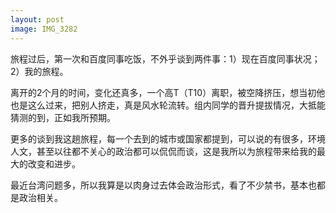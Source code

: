 ```yaml
---
layout: post
image: IMG_3282
---
```


旅程过后，第一次和百度同事吃饭，不外乎谈到两件事：1）现在百度同事状况；2）我的旅程。

离开的2个月的时间，变化还真多，一个高T（T10）离职，被空降挤压，想当初他也是这么过来，把别人挤走，真是风水轮流转。组内同学的晋升提拔情况，大抵能猜测的到，正如我所预期。

更多的谈到我这趟旅程，每一个去到的城市或国家都提到，可以说的有很多，环境人文，甚至以往都不关心的政治都可以侃侃而谈，这是我所以为旅程带来给我的最大的改变和进步。

最近台湾问题多，所以我算是以肉身过去体会政治形式，看了不少禁书，基本也都是政治相关。
